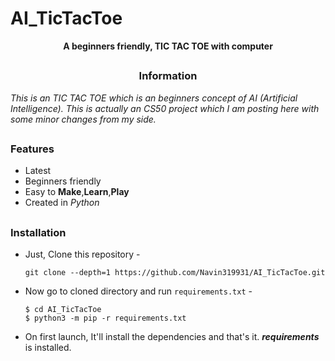 # AI_TicTacToe
<!-- NFisher -->

<p align="center"><b>A beginners friendly, TIC TAC TOE with computer</b></p>

##

<h3><p align="center">Information</p></h3>

<i>
This is an TIC TAC TOE which is an beginners concept of AI (Artificial Intelligence).
This is actually an CS50 project which I am posting here with some minor changes from my side.
</i>

##

### Features

- Latest
- Beginners friendly
- Easy to <b>Make</b>,<b>Learn</b>,<b>Play</b>
- Created in <i>Python</i>

##

### Installation

- Just, Clone this repository -
  ```
  git clone --depth=1 https://github.com/Navin319931/AI_TicTacToe.git
  ```

- Now go to cloned directory and run `requirements.txt` -
  ```
  $ cd AI_TicTacToe
  $ python3 -m pip -r requirements.txt
  ```

- On first launch, It'll install the dependencies and that's it. ***requirements*** is installed.

##

<!-- // -->
